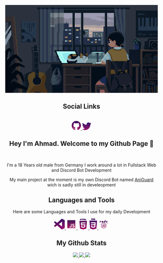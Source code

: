 <div align="center">
  <a href="https://ahmadjs.eu">
    <img src="./Pictures/git-Banner.gif" width="500px"/>
  </a>
  <h2>Social Links</h2>
  <br>
    <a href="https://github.com/ahmadjs01">
      <img src="./Pictures/github.png" width="30px"/>
    </a>
    <a href="https://twitter.com/ahmuudii">
      <img src="./Pictures/Twitter.png" width="30px"/>
    </a>
    
  <br>
    
  <h2>Hey I'm Ahmad. Welcome to my Github Page 🙂</h2>
    

  <br>
  <p> 
    I'm a 18 Years old male from Germany
    I work around a lot in Fullstack Web and Discord Bot Development 
    </p>
  <p>
    My main project at the moment is my own Discord Bot named <a href="https://aniguard.xyz">AniGuard</a> wich is sadly still in develeopment
    </p>
  <h2>Languages and Tools</h2>
  <p>
    Here are some Languages and Tools I use for my daily Development
  </p>
   <a href="https://code.visualstudio.com">
    <img src="./Pictures/VSCode.png" width="35px"/>
   </a>
  <a href="https://devdocs.io/javascript/">
    <img src="./Pictures/js.png" width="35px"/>
   </a>
  <a href="https://www.w3schools.com/html/default.asp">
    <img src="./Pictures/html.png" width="35px"/>
   </a>
  <a href="https://www.w3schools.com/css/default.asp">
    <img src="./Pictures/css.png" width="25px"/>
   </a>
  <a href="https://nodejs.org/en/">
    <img src="./Pictures/nodejs.png" width="35px"/>
   </a>
  <br>
  <h2> My Github Stats </h2>
   <a href="https://github.com/ahmadjs01">
     <img src="https://github-readme-stats.vercel.app/api?username=ahmadjs01&count_private=true&show_owner=true&show_icons=true&bg_color=0d1117&title_color=ffffff&text_color=ffffff&icon_color=8b155a&hide_border=true/"/>
   </a>
  <a href="https://github.com/ahmadjs01">
     <img src="https://github-readme-streak-stats.herokuapp.com/?user=ahmadjs01&hide_border=true&background=0D1117&currStreakLabel=FFFFFF&sideLabels=FFFFFF&currStreakNum=FFFFFF&dates=FFFFFF&sideNums=FFFFFF&fire=8b155a&ring=8b155a&stroke=FFFFFFFF)](https://git.io/streak-stats"/>
   </a>
  <a href="https://github.com/ahmadjs01">
     <img src="https://github-readme-stats.vercel.app/api/top-langs/?username=ahmadjs01&layout=compact&card_width=445&bg_color=0d1117&title_color=ffffff&text_color=ffffff&icon_color=8b155a&hide_border=true/"/>
   </a>
</div>

